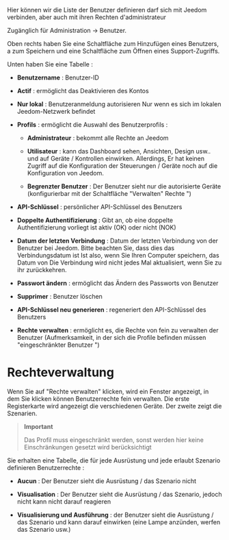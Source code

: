 Hier können wir die Liste der Benutzer definieren
darf sich mit Jeedom verbinden, aber auch mit ihren Rechten
d'administrateur

Zugänglich für Administration → Benutzer.

Oben rechts haben Sie eine Schaltfläche zum Hinzufügen eines Benutzers, a
zum Speichern und eine Schaltfläche zum Öffnen eines Support-Zugriffs.

Unten haben Sie eine Tabelle :

-   **Benutzername** : Benutzer-ID

-   **Actif** : ermöglicht das Deaktivieren des Kontos

-   **Nur lokal** : Benutzeranmeldung autorisieren
    Nur wenn es sich im lokalen Jeedom-Netzwerk befindet

-   **Profils** : ermöglicht die Auswahl des Benutzerprofils :

    -   **Administrateur** : bekommt alle Rechte an Jeedom

    -   **Utilisateur** : kann das Dashboard sehen, Ansichten,
        Design usw.. und auf Geräte / Kontrollen einwirken. Allerdings,
        Er hat keinen Zugriff auf die Konfiguration der Steuerungen / Geräte
        noch auf die Konfiguration von Jeedom.

    -   **Begrenzter Benutzer** : Der Benutzer sieht nur die
        autorisierte Geräte (konfigurierbar mit der Schaltfläche &quot;Verwalten&quot;
        Rechte &quot;)

-   **API-Schlüssel** : persönlicher API-Schlüssel des Benutzers

-   **Doppelte Authentifizierung** : Gibt an, ob eine doppelte Authentifizierung vorliegt
    ist aktiv (OK) oder nicht (NOK)

-   **Datum der letzten Verbindung** : Datum der letzten Verbindung von
    der Benutzer bei Jeedom. Bitte beachten Sie, dass dies das Verbindungsdatum ist
    Ist also, wenn Sie Ihren Computer speichern, das Datum von
    Die Verbindung wird nicht jedes Mal aktualisiert, wenn Sie zu ihr zurückkehren.

-   **Passwort ändern** : ermöglicht das Ändern des Passworts von
    Benutzer

-   **Supprimer** : Benutzer löschen

-   **API-Schlüssel neu generieren** : regeneriert den API-Schlüssel des Benutzers

-   **Rechte verwalten** : ermöglicht es, die Rechte von fein zu verwalten
    der Benutzer (Aufmerksamkeit, in der sich die Profile befinden müssen
    "eingeschränkter Benutzer ")

Rechteverwaltung 
==================

Wenn Sie auf &quot;Rechte verwalten&quot; klicken, wird ein Fenster angezeigt, in dem Sie klicken können
Benutzerrechte fein verwalten. Die erste Registerkarte wird angezeigt
die verschiedenen Geräte. Der zweite zeigt die Szenarien.

> **Important**
>
> Das Profil muss eingeschränkt werden, sonst werden hier keine Einschränkungen gesetzt
> wird berücksichtigt

Sie erhalten eine Tabelle, die für jede Ausrüstung und jede erlaubt
Szenario definieren Benutzerrechte :

-   **Aucun** : Der Benutzer sieht die Ausrüstung / das Szenario nicht

-   **Visualisation** : Der Benutzer sieht die Ausrüstung / das Szenario, jedoch nicht
    kann nicht darauf reagieren

-   **Visualisierung und Ausführung** : der Benutzer sieht
    die Ausrüstung / das Szenario und kann darauf einwirken (eine Lampe anzünden, werfen
    das Szenario usw.)


